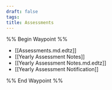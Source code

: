 ```yaml
---
draft: false
tags:
title: Assessments
---
```

%% Begin Waypoint %%
- [[Assessments.md.edtz]]
- [[Yearly Assessment Notes]]
- [[Yearly Assessment Notes.md.edtz]]
- [[Yearly Assessment Notification]]

%% End Waypoint %%


